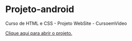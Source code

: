# Projeto-android
 Curso de HTML e CSS - Projeto WebSite - CursoemVídeo


 <a href="https://vycttor.github.io/Projeto-android/android.html" target="_blank">Clique aqui para abrir o projeto.</a>
